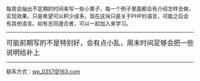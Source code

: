 <p>每周会抽出不定期的时间来写一些小栗子，每一个例子里面都会有介绍怎样去做，实现效果。只是希望可以积少成多。现在这块只是关于PHP的语言，可能之后会有其他语言。如有志同道合者，可以一起加入来学习。</p>

----------

<font size=4 >可能前期写的不是特别好，会有点小乱，周末时间足够会把一些说明给补上</font>

---------

联系方式：wp_0357@163.com

